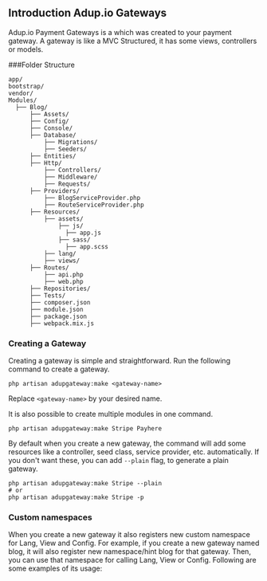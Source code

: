 ## Introduction Adup.io Gateways

Adup.io Payment Gateways is a  which was created to your payment gateway. A gateway is like a MVC Structured, it has some views, controllers or models.

###Folder Structure

    app/
    bootstrap/
    vendor/
    Modules/
      ├── Blog/
          ├── Assets/
          ├── Config/
          ├── Console/
          ├── Database/
              ├── Migrations/
              ├── Seeders/
          ├── Entities/
          ├── Http/
              ├── Controllers/
              ├── Middleware/
              ├── Requests/
          ├── Providers/
              ├── BlogServiceProvider.php
              ├── RouteServiceProvider.php
          ├── Resources/
              ├── assets/
                  ├── js/
                    ├── app.js
                  ├── sass/
                    ├── app.scss
              ├── lang/
              ├── views/
          ├── Routes/
              ├── api.php
              ├── web.php
          ├── Repositories/
          ├── Tests/
          ├── composer.json
          ├── module.json
          ├── package.json
          ├── webpack.mix.js
          
### Creating a Gateway 

Creating a gateway is simple and straightforward. Run the following command to create a gateway.

    php artisan adupgateway:make <gateway-name>
    
Replace `<gateway-name>` by your desired name.

It is also possible to create multiple modules in one command.

    php artisan adupgateway:make Stripe Payhere

By default when you create a new gateway, the command will add some resources like a controller, seed class, service provider, etc. automatically. If you don't want these, you can add `--plain` flag, to generate a plain gateway.



    php artisan adupgateway:make Stripe --plain
    # or
    php artisan adupgateway:make Stripe -p


### Custom namespaces
When you create a new gateway it also registers new custom namespace for Lang, View and Config. For example, if you create a new gateway named blog, it will also register new namespace/hint blog for that gateway. Then, you can use that namespace for calling Lang, View or Config. Following are some examples of its usage:
